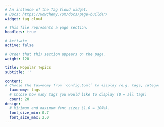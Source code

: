 ```yaml
---
# An instance of the Tag Cloud widget.
# Docs: https://wowchemy.com/docs/page-builder/
widget: tag_cloud

# This file represents a page section.
headless: true

# Activate
active: false

# Order that this section appears on the page.
weight: 120

title: Popular Topics
subtitle: ''

content:
# Choose the taxonomy from `config.toml` to display (e.g. tags, categories)
  taxonomy: tags
  # Choose how many tags you would like to display (0 = all tags)
  count: 20
design:
  # Minimum and maximum font sizes (1.0 = 100%).
  font_size_min: 0.7
  font_size_max: 2.0
---
```

